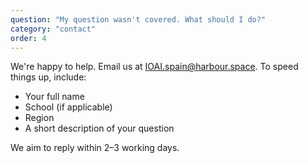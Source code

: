 ```yaml
---
question: "My question wasn't covered. What should I do?"
category: "contact"
order: 4
---
```


We're happy to help. Email us at [IOAI.spain@harbour.space](mailto:IOAI.spain@harbour.space). To speed things up, include:

- Your full name
- School (if applicable)
- Region
- A short description of your question

We aim to reply within 2–3 working days.